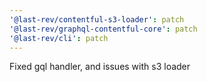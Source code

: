 ```yaml
---
'@last-rev/contentful-s3-loader': patch
'@last-rev/graphql-contentful-core': patch
'@last-rev/cli': patch
---
```


Fixed gql handler, and issues with s3 loader
